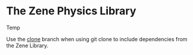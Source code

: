 # The Zene Physics Library

Temp

Use the [clone](https://github.com/Me222282/ZenePhysics/tree/clone) branch when using git clone to include dependencies from the Zene Library.